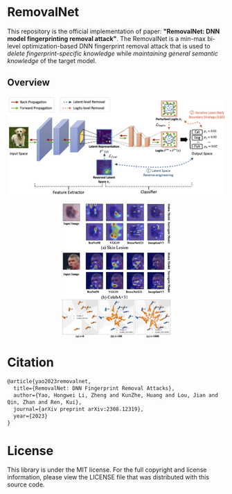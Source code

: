 # RemovalNet

This repository is the official implementation of paper: **"RemovalNet: DNN model fingerprinting removal attack"**.
The RemovalNet is a min-max bi-level optimization-based DNN fingerprint removal attack that is used to *delete fingerprint-specific knowledge* while *maintaining general semantic knowledge* of the target model.


## Overview

![Overview of REMOVALNET against DNN ownership verification. The removal process is conducted on the latent-level and logits-level to alter the behavior patterns in the latent representation and decision boundary, respectively.](https://raw.githubusercontent.com/grasses/RemovalNet/master/figure/fig1_framework.png)


<img style="display: block; margin-left: auto; margin-right: auto; width: 50%;" src="https://raw.githubusercontent.com/grasses/RemovalNet/master/figure/exp_vis_attention.png" alt="Examples of saliency maps for Layer#2 of the victim model and surrogate model generated by LayerCAM [46].">


<img style="display: block; margin-left: auto; margin-right: auto; width: 50%;" src="https://raw.githubusercontent.com/grasses/RemovalNet/master/figure/exp_vis_decision.png" alt="Decision boundary changes of the surrogate model on CIFAR10.">


# Citation
```text
@article{yao2023removalnet,
  title={RemovalNet: DNN Fingerprint Removal Attacks},
  author={Yao, Hongwei Li, Zheng and KunZhe, Huang and Lou, Jian and Qin, Zhan and Ren, Kui},
  journal={arXiv preprint arXiv:2308.12319},
  year={2023}
}
```

# License
This library is under the MIT license. For the full copyright and license information, please view the LICENSE file that was distributed with this source code.